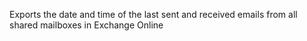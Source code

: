 Exports the date and time of the last sent and received emails from all shared mailboxes in Exchange Online
